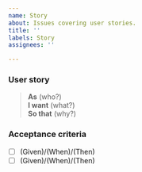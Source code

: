 ```yaml
---
name: Story
about: Issues covering user stories.
title: ''
labels: Story
assignees: ''

---
```


### User story

> **As** (who?)    
**I want** (what?)    
**So that** (why?)

### Acceptance criteria

- [ ] (Given)/(When)/(Then)
- [ ] (Given)/(When)/(Then)
